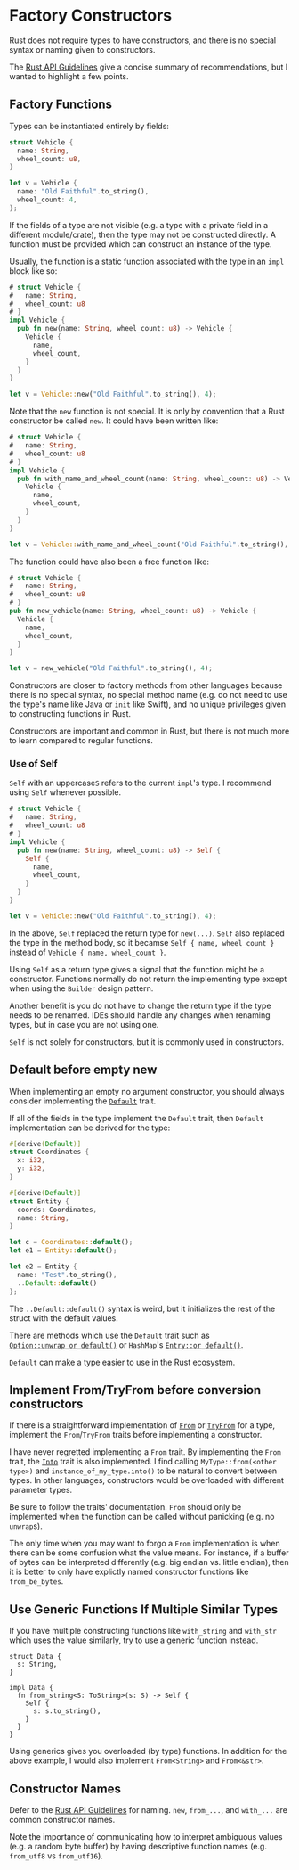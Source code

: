 # Factory Constructors

Rust does not require types to have constructors, and there is no special syntax
or naming given to constructors.

The [Rust API Guidelines][rust_api_guidelines_constructor] give a concise
summary of recommendations, but I wanted to highlight a few points.

## Factory Functions

Types can be instantiated entirely by fields:

```rust
struct Vehicle {
  name: String,
  wheel_count: u8,
}

let v = Vehicle {
  name: "Old Faithful".to_string(),
  wheel_count: 4,
};
```

If the fields of a type are not visible (e.g. a type with a private field in a
different module/crate), then the type may not be constructed directly. A
function must be provided which can construct an instance of the type.

Usually, the function is a static function associated with the type in an `impl`
block like so:

```rust
# struct Vehicle {
#   name: String,
#   wheel_count: u8
# }
impl Vehicle {
  pub fn new(name: String, wheel_count: u8) -> Vehicle {
    Vehicle {
      name,
      wheel_count,
    }
  }
}

let v = Vehicle::new("Old Faithful".to_string(), 4);
```

Note that the `new` function is not special. It is only by convention that a
Rust constructor be called `new`. It could have been written like:

```rust
# struct Vehicle {
#   name: String,
#   wheel_count: u8
# }
impl Vehicle {
  pub fn with_name_and_wheel_count(name: String, wheel_count: u8) -> Vehicle {
    Vehicle {
      name,
      wheel_count,
    }
  }
}

let v = Vehicle::with_name_and_wheel_count("Old Faithful".to_string(), 4);
```

The function could have also been a free function like:

```rust
# struct Vehicle {
#   name: String,
#   wheel_count: u8
# }
pub fn new_vehicle(name: String, wheel_count: u8) -> Vehicle {
  Vehicle {
    name,
    wheel_count,
  }
}

let v = new_vehicle("Old Faithful".to_string(), 4);
```

Constructors are closer to factory methods from other languages because there is
no special syntax, no special method name (e.g. do not need to use the type's
name like Java or `init` like Swift), and no unique privileges given to
constructing functions in Rust.

Constructors are important and common in Rust, but there is not much more to
learn compared to regular functions.

### Use of Self

`Self` with an uppercase`S` refers to the current `impl`'s type. I recommend
using `Self` whenever possible.

```rust
# struct Vehicle {
#   name: String,
#   wheel_count: u8
# }
impl Vehicle {
  pub fn new(name: String, wheel_count: u8) -> Self {
    Self {
      name,
      wheel_count,
    }
  }
}

let v = Vehicle::new("Old Faithful".to_string(), 4);
```

In the above, `Self` replaced the return type for `new(...)`. `Self` also
replaced the type in the method body, so it becamse `Self { name, wheel_count }`
instead of `Vehicle { name, wheel_count }`.

Using `Self` as a return type gives a signal that the function might be a
constructor. Functions normally do not return the implementing type except when
using the `Builder` design pattern.

Another benefit is you do not have to change the return type if the type needs to
be renamed. IDEs should handle any changes when renaming types, but in case you
are not using one.

`Self` is not solely for constructors, but it is commonly used in constructors.

## Default before empty new

When implementing an empty no argument constructor, you should always consider
implementing the [`Default`][std_default_trait] trait.

If all of the fields in the type implement the `Default` trait, then `Default`
implementation can be derived for the type:

```rust
#[derive(Default)]
struct Coordinates {
  x: i32,
  y: i32,
}

#[derive(Default)]
struct Entity {
  coords: Coordinates,
  name: String,
}

let c = Coordinates::default();
let e1 = Entity::default();

let e2 = Entity {
  name: "Test".to_string(),
  ..Default::default()
};
```

The `..Default::default()` syntax is weird, but it initializes the rest of the
struct with the default values.

There are methods which use
the `Default` trait such as
[`Option::unwrap_or_default()`][std_lib_option_unwrap_or_default] or `HashMap`'s
[`Entry::or_default()`][std_lib_entry_or_default].

`Default` can make a type easier to use in the Rust ecosystem.

## Implement From/TryFrom before conversion constructors

If there is a straightforward implementation of [`From`][std_lib_from] or
[`TryFrom`][std_lib_tryfrom] for a type, implement the `From`/`TryFrom` traits
before implementing a constructor.

I have never regretted implementing a `From` trait. By implementing the `From`
trait, the [`Into`][std_lib_into] trait is also implemented. I find calling
`MyType::from(<other type>)` and `instance_of_my_type.into()` to be natural to
convert between types. In other languages, constructors would be overloaded with
different parameter types.

Be sure to follow the traits' documentation. `From` should only be implemented
when the function can be called without panicking (e.g. no `unwrap`s).

The only time when you may want to forgo a `From` implementation is when there
can be some confusion what the value means. For instance, if a buffer of bytes
can be interpreted differently (e.g. big endian vs. little endian), then it is
better to only have explictly named constructor functions like `from_be_bytes`.

## Use Generic Functions If Multiple Similar Types

If you have multiple constructing functions like `with_string` and `with_str`
which uses the value similarly, try to use a generic function instead.

```
struct Data {
  s: String,
}

impl Data {
  fn from_string<S: ToString>(s: S) -> Self {
    Self {
      s: s.to_string(),
    }
  }
}
```

Using generics gives you overloaded (by type) functions. In addition for the
above example, I would also implement `From<String>` and `From<&str>`.

## Constructor Names

Defer to the [Rust API Guidelines][rust_api_guidelines_constructor] for naming.
`new`, `from_...`, and `with_...` are common constructor names.

Note the importance of communicating how to interpret ambiguous values (e.g. a
random byte buffer) by having descriptive function names (e.g. `from_utf8` vs
`from_utf16`).

[rust_api_guidelines_constructor]: https://rust-lang.github.io/api-guidelines/predictability.html?highlight=constructor#constructors-are-static-inherent-methods-c-ctor
[std_default_trait]: https://doc.rust-lang.org/std/default/trait.Default.html
[std_lib_option_unwrap_or_default]: https://doc.rust-lang.org/std/option/enum.Option.html#method.unwrap_or_default
[std_lib_entry_or_default]: https://doc.rust-lang.org/std/collections/hash_map/enum.Entry.html#method.or_default
[std_lib_from]: https://doc.rust-lang.org/std/convert/trait.From.html
[std_lib_tryfrom]: https://doc.rust-lang.org/std/convert/trait.TryFrom.html
[std_lib_into]: https://doc.rust-lang.org/std/convert/trait.Into.html
